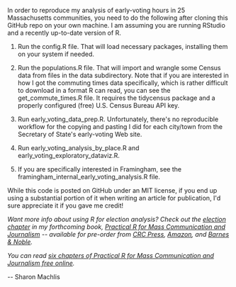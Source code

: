 In order to reproduce my analysis of early-voting hours in 25 Massachusetts communities, you need to do the following after cloning this GitHub repo on your own machine. I am assuming you are running RStudio and a recently up-to-date version of R.

1. Run the config.R file. That will load necessary packages, installing them on your system if needed.

2. Run the populations.R file. That will import and wrangle some Census data from files in the data subdirectory. Note that if you are interested in how I got the commuting times data specifically, which is rather difficult to download in a format R can read, you can see the get_commute_times.R file. It requires the tidycensus package and a properly configured (free) U.S. Census Bureau API key.

3. Run early_voting_data_prep.R. Unfortunately, there's no reproducible workflow for the copying and pasting I did for each city/town from the Secretary of State's early-voting Web site.

4. Run early_voting_analysis_by_place.R and early_voting_exploratory_dataviz.R.

5. If you are specifically interested in Framingham, see the framingham_internal_early_voting_analysis.R file.

While this code is posted on GitHub under an MIT license, if you end up using a substantial portion of it when writing an article for publication, I'd sure appreciate it if you gave me credit!

_Want more info about using R for election analysis? Check out the [election chapter](http://www.machlis.com/R4Journalists/putting-it-all-together-r-on-election-day.html) in my forthcoming book, [Practical R for Mass Communication and Journalism](https://www.crcpress.com/Practical-R-for-Mass-Communication-and-Journalism/Machlis/p/book/9781138726918) -- available for pre-order from [CRC Press](https://www.crcpress.com/Practical-R-for-Mass-Communication-and-Journalism/Machlis/p/book/9781138726918), [Amazon](https://www.amazon.com/Practical-Mass-Communication-Journalism-Chapman/dp/1138726915/), and [Barnes & Noble](https://www.barnesandnoble.com/w/practical-r-for-mass-communication-and-journalism-sharon-machlis/1129214032?ean=9781138726918)._

_You can read [six chapters of Practical R for Mass Communication and Journalism free online](http://www.machlis.com/R4Journalists/)._

-- Sharon Machlis
